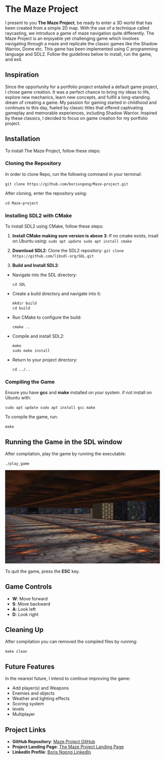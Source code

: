 # The Maze Project

I present to you **The Maze Project**, be ready to enter a 3D world that has been created from a simple 2D map. With the use of a technique called raycasting, we introduce a game of maze navigation quite differently. The Maze Project is an enjoyable yet challenging game which involves navigating through a maze and replicate the classic games like the Shadow Warrior, Dome etc. This game has been implemented using C programming language and SDL2.
Follow the guidelines below to install, run the game, and exit.

## Inspiration

Since the opportunity for a portfolio project entailed a default game project, I chose game creation. It was a perfect chance to bring my ideas to life, explore new mechanics, learn new concepts, and fulfill a long-standing dream of creating a game.
My passion for gaming started in childhood and continues to this day, fueled by classic titles that offered captivating gameplay and memorable experiences, including Shadow Warrior. Inspired by these classics, I decided to focus on game creation for my portfolio project.

## Installation

To install The Maze Project, follow these steps:

### Cloning the Repository

In order to clone Repo, run the following command in your terminal:

`git clone https://github.com/borisngong/Maze-project.git`

After cloning, enter the repository using:

`cd Maze-project`

### Installing SDL2 with CMake

To install SDL2 using CMake, follow these steps:

1. **Install CMake making sure version is above 3**: If no cmake exists, insall on Ubuntu using:
   `sudo apt update sudo apt install cmake`

2. **Download SDL2**: Clone the SDL2 repository:
   `git clone https://github.com/libsdl-org/SDL.git`

3. **Build and Install SDL2**:

- Navigate into the SDL directory:

  ```
  cd SDL
  ```

- Create a build directory and navigate into it:

  ```
  mkdir build
  cd build
  ```

- Run CMake to configure the build:

  ```
  cmake ..
  ```

- Compile and install SDL2:

  ```
  make
  sudo make install
  ```

- Return to your project directory:

  ```
  cd ../..
  ```

### Compiling the Game

Ensure you have **gcc** and **make** installed on your system. if not install on Ubuntu with:

`sudo apt update sudo apt install gcc make`

To compile the game, run:

`make`

## Running the Game in the SDL window

After compilation, play the game by running the executable:

`./play_game`

![Game Preview Image](visuals/textures/used-pic.png)

To quit the game, press the **ESC** key.

## Game Controls

- **W**: Move forward
- **S**: Move backward
- **A**: Look left
- **D**: Look right

## Cleaning Up

After compilation you can removed the compiled files by running:

`make clean`

## Future Features

In the nearest future, I intend to continue improving the game:

- Add player(s) and Weapons
- Enemies and objects
- Weather and lighting effects
- Scoring system
- levels
- Multiplayer

## Project Links

- **GitHub Repository**: [Maze Project GitHub](https://github.com/borisngong/Maze-project)
- **Project Landing Page**: [The Maze Project Landing Page](http://borisngong.github.io/Maze-project/)
- **LinkedIn Profile**: [Boris Ngong LinkedIn](https://www.linkedin.com/in/ngong-boris-kukwah-34063821a/)
